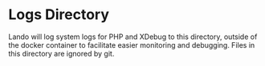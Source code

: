 # Logs Directory
Lando will log system logs for PHP and XDebug to this directory, outside of the docker container to facilitate easier monitoring and debugging. Files in this directory are ignored by git.
